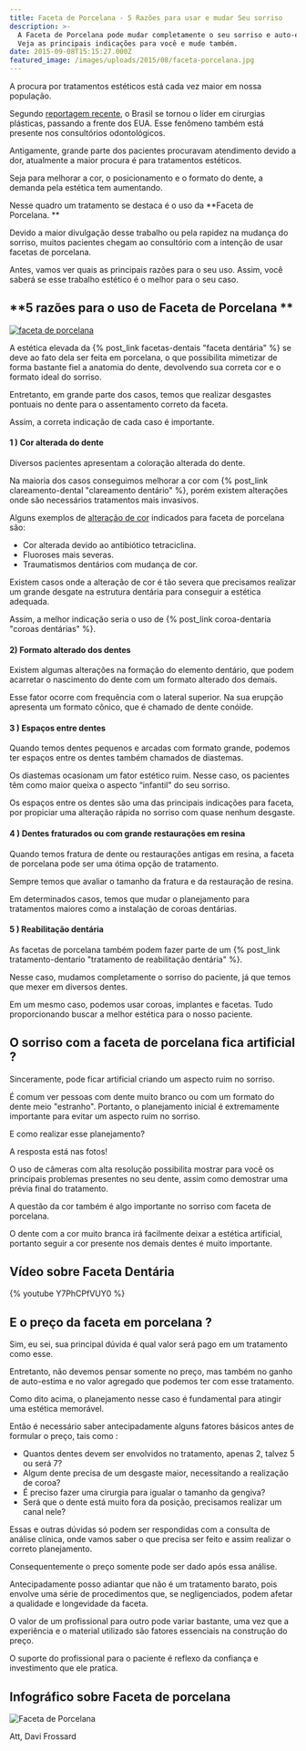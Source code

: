 ```yaml
---
title: Faceta de Porcelana - 5 Razões para usar e mudar Seu sorriso
description: >-
  A Faceta de Porcelana pode mudar completamente o seu sorriso e auto-estima.
  Veja as principais indicações para você e mude também.
date: 2015-09-08T15:15:27.000Z
featured_image: /images/uploads/2015/08/faceta-porcelana.jpg
---
```

A procura por tratamentos estéticos está cada vez maior em nossa população. 

Segundo [reportagem recente](http://g1.globo.com/bemestar/noticia/2014/07/brasil-se-torna-pela-primeira-vez-lider-em-cirurgias-plasticas-diz-organizacao.html), o Brasil se tornou o líder em cirurgias plásticas, passando a frente dos EUA. Esse fenômeno também está presente nos consultórios odontológicos. 

Antigamente, grande parte dos pacientes procuravam atendimento devido a dor, atualmente a maior procura é para tratamentos estéticos. 

Seja para melhorar a cor, o posicionamento e o formato do dente, a demanda pela estética tem aumentando. 

Nesse quadro um tratamento se destaca é o uso da **Faceta de Porcelana. **

Devido a maior divulgação desse trabalho ou pela rapidez na mudança do sorriso, muitos pacientes chegam ao consultório com a intenção de usar facetas de porcelana. 

Antes, vamos ver quais as principais razões para o seu uso. Assim, você saberá se esse trabalho estético é o melhor para o seu caso.

## **5 razões para o uso de Faceta de Porcelana **

[![faceta de porcelana](/images/uploads/2015/08/faceta-de-porcelana.jpg)](/images/uploads/2015/08/faceta-de-porcelana.jpg) 

A estética elevada da {% post_link facetas-dentais "faceta dentária" %} se deve ao fato dela ser feita em porcelana, o que possibilita mimetizar de forma bastante fiel a anatomia do dente, devolvendo sua correta cor e o formato ideal do sorriso. 

Entretanto, em grande parte dos casos, temos que realizar desgastes pontuais no dente para o assentamento correto da faceta. 

Assim, a correta indicação de cada caso é importante.

#### **1 ) Cor alterada do dente**

Diversos pacientes apresentam a coloração alterada do dente. 

Na maioria dos casos conseguimos melhorar a cor com {% post_link clareamento-dental "clareamento dentário" %}, porém existem alterações onde são necessários tratamentos mais invasivos. 

Alguns exemplos de [alteração de cor](/mancha-nos-dentes/) indicados para faceta de porcelana são:

* Cor alterada devido ao antibiótico tetraciclina.
* Fluoroses mais severas.
* Traumatismos dentários com mudança de cor.

Existem casos onde a alteração de cor é tão severa que precisamos realizar um grande desgate na estrutura dentária para conseguir a estética adequada. 

Assim, a melhor indicação seria o uso de {% post_link coroa-dentaria "coroas dentárias" %}.

#### **2) Formato alterado dos dentes**

Existem algumas alterações na formação do elemento dentário, que podem acarretar o nascimento do dente com um formato alterado dos demais. 

Esse fator ocorre com frequência com o lateral superior. Na sua erupção apresenta um formato cônico, que é chamado de dente conóide.

#### **3 ) Espaços entre dentes**

Quando temos dentes pequenos e arcadas com formato grande, podemos ter espaços entre os dentes também chamados de diastemas. 

Os diastemas ocasionam um fator estético ruim. Nesse caso, os pacientes têm como maior queixa o aspecto “infantil" do seu sorriso. 

Os espaços entre os dentes são uma das principais indicações para faceta, por propiciar uma alteração rápida no sorriso com quase nenhum desgaste.

#### **4 ) Dentes fraturados ou com grande restaurações em resina**

Quando temos fratura de dente ou restaurações antigas em resina, a faceta de porcelana pode ser uma ótima opção de tratamento. 

Sempre temos que avaliar o tamanho da fratura e da restauração de resina. 

Em determinados casos, temos que mudar o planejamento para tratamentos maiores como a instalação de coroas dentárias.

#### **5 ) Reabilitação dentária**

As facetas de porcelana também podem fazer parte de um {% post_link tratamento-dentario "tratamento de reabilitação dentária" %}. 

Nesse caso, mudamos completamente o sorriso do paciente, já que temos que mexer em diversos dentes.

Em um mesmo caso, podemos usar coroas, implantes e facetas. Tudo proporcionando buscar a melhor estética para o nosso paciente.

## O sorriso com a faceta de porcelana fica artificial ?

Sinceramente, pode ficar artificial criando um aspecto ruim no sorriso.  

É comum ver pessoas com dente muito branco ou com um formato do dente meio "estranho". Portanto, o planejamento inicial é extremamente importante para evitar um aspecto ruim no sorriso. 

E como realizar esse planejamento? 

A resposta está nas fotos! 

O uso de câmeras com alta resolução possibilita mostrar para você os principais problemas presentes no seu dente, assim como demostrar uma prévia final do tratamento. 

A questão da cor também é algo importante no sorriso com faceta de porcelana. 

O dente com a cor muito branca irá facilmente deixar a estética artificial, portanto seguir a cor presente nos demais dentes é muito importante.

## Vídeo sobre Faceta Dentária 

{% youtube Y7PhCPfVUY0 %}

## **E o preço da faceta em porcelana ?**

Sim, eu sei, sua principal dúvida é qual valor será pago em um tratamento como esse. 

Entretanto, não devemos pensar somente no preço, mas também no ganho de auto-estima e no valor agregado que podemos ter com esse tratamento.  

Como dito acima, o planejamento nesse caso é fundamental para atingir uma estética memorável. 

Então é necessário saber antecipadamente alguns fatores básicos antes de formular o preço, tais como :

* Quantos dentes devem ser envolvidos no tratamento, apenas 2, talvez 5 ou será 7?
* Algum dente precisa de um desgaste maior, necessitando a realização de coroa?
* É preciso fazer uma cirurgia para igualar o tamanho da gengiva?
* Será que o dente está muito fora da posição, precisamos realizar um canal nele?

Essas e outras dúvidas só podem ser respondidas com a consulta de análise clínica, onde vamos saber o que precisa ser feito e assim realizar o correto planejamento. 

Consequentemente o preço somente pode ser dado após essa análise. 

Antecipadamente posso adiantar que não é um tratamento barato, pois envolve uma série de procedimentos que, se negligenciados, podem afetar a qualidade e longevidade da faceta. 

O valor de um profissional para outro pode variar bastante, uma vez que a experiência e o material utilizado são fatores essenciais na construção do preço. 

O suporte do profissional para o paciente é reflexo da confiança e investimento que ele pratica.

## Infográfico sobre Faceta de porcelana 

![Faceta de Porcelana](/images/uploads/2015/09/Faceta-de-porcelana.-1.jpeg)   

Att, Davi Frossard
